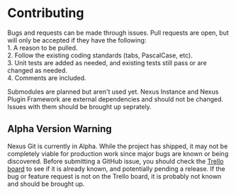# Contributing
Bugs and requests can be made through issues. Pull requests are
open, but will only be accepted if they have the following:
<br>1. A reason to be pulled.
<br>2. Follow the existing coding standards (tabs, PascalCase, etc).
<br>3. Unit tests are added as needed, and existing tests still pass or are changed as needed.
<br>4. Comments are included.

Submodules are planned but aren't used yet. Nexus Instance
and Nexus Plugin Framework are external dependencies and should
not be changed. Issues with them should be brought up seprately.

## Alpha Version Warning
Nexus Git is currently in Alpha. While the project has shipped,
it may not be completely viable for production work since major
bugs are known or being discovered. Before submitting a GitHub
issue, you should check the [Trello board](https://trello.com/b/X8m8cH9I/nexus-git-board)
to see if it is already known, and potentially pending a release.
If the bug or feature request is not on the Trello board, it is
probably not known and should be brought up.